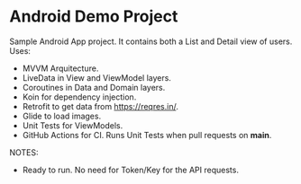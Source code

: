 # Android Demo Project
Sample Android App project. It contains both a List and Detail view of users. Uses:
- MVVM Arquitecture.
- LiveData in View and ViewModel layers.
- Coroutines in Data and Domain layers.
- Koin for dependency injection.
- Retrofit to get data from https://reqres.in/.
- Glide to load images.
- Unit Tests for ViewModels.
- GitHub Actions for CI. Runs Unit Tests when pull requests on **main**.

NOTES: 
- Ready to run. No need for Token/Key for the API requests.

